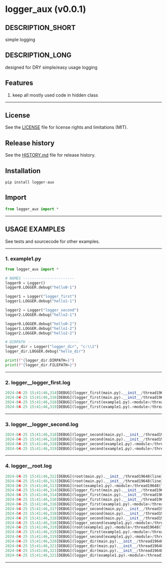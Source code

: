 # logger_aux (v0.0.1)

## DESCRIPTION_SHORT
simple logging

## DESCRIPTION_LONG
designed for DRY simple/easy usage logging


## Features
1. keep all mostly used code in hidden class  


********************************************************************************
## License
See the [LICENSE](LICENSE) file for license rights and limitations (MIT).


## Release history
See the [HISTORY.md](HISTORY.md) file for release history.


## Installation
```commandline
pip install logger-aux
```


## Import
```python
from logger_aux import *
```


********************************************************************************
## USAGE EXAMPLES
See tests and sourcecode for other examples.

------------------------------
### 1. example1.py
```python
from logger_aux import *

# NAMES -----------------------
logger0 = Logger()
logger0.LOGGER.debug("hello0-1")

logger1 = Logger("logger_first")
logger1.LOGGER.debug("hello1-1")

logger2 = Logger("logger_second")
logger2.LOGGER.debug("hello2-1")

logger0.LOGGER.debug("hello0-2")
logger1.LOGGER.debug("hello1-2")
logger2.LOGGER.debug("hello2-2")

# DIRPATH -----------------------
logger_dir = Logger("logger_dir", "c:\\1")
logger_dir.LOGGER.debug("hello_dir")

print(f"{logger_dir.DIRPATH=}")
print(f"{logger_dir.FILEPATH=}")
```

------------------------------
### 2. logger__logger_first.log
```python
2024-04-25 15:41:46,314[DEBUG](logger_first(main.py).__init__/thread19648(line112))====================================================================================================
2024-04-25 15:41:46,316[DEBUG](logger_first(main.py).__init__/thread19648(line113))logger FILE started self._handler_file.baseFilename='C:\\__STARICHENKO_Element\\PROJECTS\\abc=logger_aux\\EXAMPLES\\logger__logger_first.log'
2024-04-25 15:41:46,316[DEBUG](logger_first(example1.py).<module>/thread19648(line8))hello1-1
2024-04-25 15:41:46,319[DEBUG](logger_first(example1.py).<module>/thread19648(line14))hello1-2
```

------------------------------
### 3. logger__logger_second.log
```python
2024-04-25 15:41:46,318[DEBUG](logger_second(main.py).__init__/thread19648(line112))====================================================================================================
2024-04-25 15:41:46,318[DEBUG](logger_second(main.py).__init__/thread19648(line113))logger FILE started self._handler_file.baseFilename='C:\\__STARICHENKO_Element\\PROJECTS\\abc=logger_aux\\EXAMPLES\\logger__logger_second.log'
2024-04-25 15:41:46,318[DEBUG](logger_second(example1.py).<module>/thread19648(line11))hello2-1
2024-04-25 15:41:46,319[DEBUG](logger_second(example1.py).<module>/thread19648(line15))hello2-2
```

------------------------------
### 4. logger__root.log
```python
2024-04-25 15:41:46,312[DEBUG](root(main.py).__init__/thread19648(line112))====================================================================================================
2024-04-25 15:41:46,313[DEBUG](root(main.py).__init__/thread19648(line113))logger FILE started self._handler_file.baseFilename='C:\\__STARICHENKO_Element\\PROJECTS\\abc=logger_aux\\EXAMPLES\\logger__root.log'
2024-04-25 15:41:46,313[DEBUG](root(example1.py).<module>/thread19648(line5))hello0-1
2024-04-25 15:41:46,314[DEBUG](logger_first(main.py).__init__/thread19648(line105))logger STREAM started
2024-04-25 15:41:46,314[DEBUG](logger_first(main.py).__init__/thread19648(line112))====================================================================================================
2024-04-25 15:41:46,316[DEBUG](logger_first(main.py).__init__/thread19648(line113))logger FILE started self._handler_file.baseFilename='C:\\__STARICHENKO_Element\\PROJECTS\\abc=logger_aux\\EXAMPLES\\logger__logger_first.log'
2024-04-25 15:41:46,316[DEBUG](logger_first(example1.py).<module>/thread19648(line8))hello1-1
2024-04-25 15:41:46,317[DEBUG](logger_second(main.py).__init__/thread19648(line105))logger STREAM started
2024-04-25 15:41:46,318[DEBUG](logger_second(main.py).__init__/thread19648(line112))====================================================================================================
2024-04-25 15:41:46,318[DEBUG](logger_second(main.py).__init__/thread19648(line113))logger FILE started self._handler_file.baseFilename='C:\\__STARICHENKO_Element\\PROJECTS\\abc=logger_aux\\EXAMPLES\\logger__logger_second.log'
2024-04-25 15:41:46,318[DEBUG](logger_second(example1.py).<module>/thread19648(line11))hello2-1
2024-04-25 15:41:46,319[DEBUG](root(example1.py).<module>/thread19648(line13))hello0-2
2024-04-25 15:41:46,319[DEBUG](logger_first(example1.py).<module>/thread19648(line14))hello1-2
2024-04-25 15:41:46,319[DEBUG](logger_second(example1.py).<module>/thread19648(line15))hello2-2
2024-04-25 15:41:46,320[DEBUG](logger_dir(main.py).__init__/thread19648(line105))logger STREAM started
2024-04-25 15:41:46,321[DEBUG](logger_dir(main.py).__init__/thread19648(line112))====================================================================================================
2024-04-25 15:41:46,321[DEBUG](logger_dir(main.py).__init__/thread19648(line113))logger FILE started self._handler_file.baseFilename='c:\\1\\logger__logger_dir.log'
2024-04-25 15:41:46,321[DEBUG](logger_dir(example1.py).<module>/thread19648(line19))hello_dir
```

********************************************************************************
